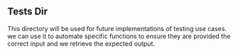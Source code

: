 ## Tests Dir
This directory will be used for future implementations of testing use cases. we can use it to automate specific functions to ensure they are provided the correct input and we retrieve the expected output. 

